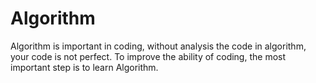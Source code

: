 # Algorithm

Algorithm is important in coding, without analysis the code in algorithm, your code is not perfect.
To improve the ability of coding, the most important step is to learn Algorithm.
